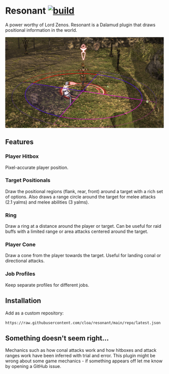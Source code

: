 # Resonant [![build](https://github.com/aulus-asina/resonant/actions/workflows/build.yml/badge.svg)](https://github.com/aulus-asina/resonant/actions/workflows/build.yml)
A power worthy of Lord Zenos. Resonant is a Dalamud plugin that draws positional information in the world. 

![Target positionals with player hitbox](/repo/positionals.png)
## Features
### Player Hitbox
Pixel-accurate player position.
### Target Positionals
Draw the positional regions (flank, rear, front) around a target with a rich set of options. Also draws a range circle around the target for melee attacks (2.1 yalms) and melee abilities (3 yalms).
### Ring
Draw a ring at a distance around the player or target. Can be useful for raid buffs with a limited range or area attacks centered around the target.
### Player Cone
Draw a cone from the player towards the target. Useful for landing conal or directional attacks.
### Job Profiles
Keep separate profiles for different jobs.

## Installation
Add as a custom repository:
```
https://raw.githubusercontent.com/cloa/resonant/main/repo/latest.json
```

## Something doesn't seem right...
Mechanics such as how conal attacks work and how hitboxes and attack ranges work
have been inferred with trial and error. This plugin might be wrong about some
game mechanics - if something appears off let me know by opening a GitHub issue.
